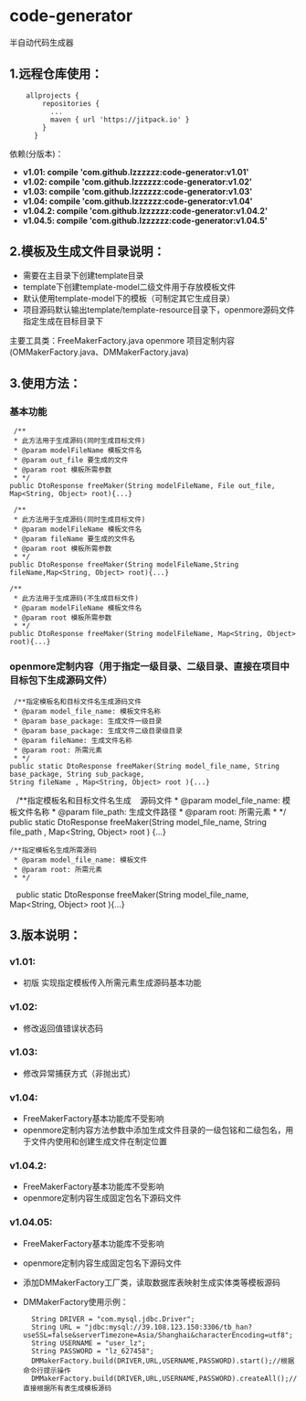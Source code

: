 # code-generator
半自动代码生成器


## 1.远程仓库使用：
~~~
    allprojects {
        repositories {
          ...
          maven { url 'https://jitpack.io' }
        }
      }
~~~
依赖(分版本)：
  * **v1.01:  compile 'com.github.lzzzzzz:code-generator:v1.01'**
  * **v1.02:  compile 'com.github.lzzzzzz:code-generator:v1.02'**
  * **v1.03:  compile 'com.github.lzzzzzz:code-generator:v1.03'**
  * **v1.04:  compile 'com.github.lzzzzzz:code-generator:v1.04'**
  * **v1.04.2:  compile 'com.github.lzzzzzz:code-generator:v1.04.2'**
  * **v1.04.5:  compile 'com.github.lzzzzzz:code-generator:v1.04.5'**


## 2.模板及生成文件目录说明：
  * 需要在主目录下创建template目录
  * template下创建template-model二级文件用于存放模板文件
  * 默认使用template-model下的模板（可制定其它生成目录）
  * 项目源码默认输出template/template-resource目录下，openmore源码文件指定生成在目标目录下


主要工具类：FreeMakerFactory.java   openmore 项目定制内容(OMMakerFactory.java、DMMakerFactory.java)


## 3.使用方法：

   ### 基本功能
     /**
     * 此方法用于生成源码(同时生成目标文件)
     * @param modelFileName 模板文件名
     * @param out_file 要生成的文件
     * @param root 模板所需参数
     * */
    public DtoResponse freeMaker(String modelFileName, File out_file, Map<String, Object> root){...}

     /**
     * 此方法用于生成源码(同时生成目标文件)
     * @param modelFileName 模板文件名
     * @param fileName 要生成的文件名
     * @param root 模板所需参数
     * */
    public DtoResponse freeMaker(String modelFileName,String fileName,Map<String, Object> root){...}
    
    /**
     * 此方法用于生成源码(不生成目标文件)
     * @param modelFileName 模板文件名
     * @param root 模板所需参数
     * */
    public DtoResponse freeMaker(String modelFileName, Map<String, Object> root){...}
    
    
  ### openmore定制内容（用于指定一级目录、二级目录、直接在项目中目标包下生成源码文件）

     /**指定模板名和目标文件名生成源码文件
     * @param model_file_name: 模板文件名称
     * @param base_package: 生成文件一级目录
     * @param base_package: 生成文件二级目录级目录
     * @param fileName: 生成文件名称
     * @param root: 所需元素
     * */
    public static DtoResponse freeMaker(String model_file_name, String base_package, String sub_package, 
    String fileName , Map<String, Object> root ){...}
    
    /**指定模板名和目标文件名生成
    源码文件 * @param model_file_name: 模板文件名称
     * @param file_path: 生成文件路径
     * @param root: 所需元素
     * */
    public static DtoResponse freeMaker(String model_file_name, String file_path , Map<String, Object> root ) {...}
    
    /**指定模板名生成所需源码
     * @param model_file_name: 模板文件
     * @param root: 所需元素
     * */
    public static DtoResponse freeMaker(String model_file_name, Map<String, Object> root ){...} 
    
## 3.版本说明：
  ### v1.01:
  * 初版 实现指定模板传入所需元素生成源码基本功能
  ### v1.02:
  * 修改返回值错误状态码
  ### v1.03:
  * 修改异常捕获方式（非抛出式）    
  ### v1.04:
  * FreeMakerFactory基本功能库不受影响
  * openmore定制内容方法参数中添加生成文件目录的一级包铭和二级包名，用于文件内使用和创建生成文件在制定位置
  ### v1.04.2:
  * FreeMakerFactory基本功能库不受影响
  * openmore定制内容生成固定包名下源码文件
   ### v1.04.05:
  * FreeMakerFactory基本功能库不受影响
  * openmore定制内容生成固定包名下源码文件
  * 添加DMMakerFactory工厂类，读取数据库表映射生成实体类等模板源码
  * DMMakerFactory使用示例：
  
          String DRIVER = "com.mysql.jdbc.Driver";
          String URL = "jdbc:mysql://39.108.123.150:3306/tb_han?useSSL=false&serverTimezone=Asia/Shanghai&characterEncoding=utf8";
          String USERNAME = "user_lz";
          String PASSWORD = "lz_627458";
          DMMakerFactory.build(DRIVER,URL,USERNAME,PASSWORD).start();//根据命令行提示操作
          DMMakerFactory.build(DRIVER,URL,USERNAME,PASSWORD).createAll();//直接根据所有表生成模板源码
    
    
    
    
    
    
    
    
    
    
    
    
    
    
    
    
    
    
    
    
    
    
    
